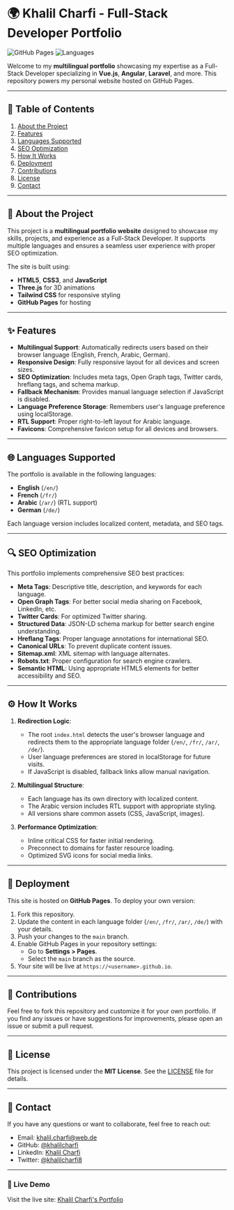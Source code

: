 # 🌍 Khalil Charfi - Full-Stack Developer Portfolio

![GitHub Pages](https://img.shields.io/badge/GitHub%20Pages-Live-brightgreen) ![Languages](https://img.shields.io/badge/Languages-EN%2C%20FR%2C%20AR%2C%20DE-blue)

Welcome to my **multilingual portfolio** showcasing my expertise as a Full-Stack Developer specializing in **Vue.js**, **Angular**, **Laravel**, and more. This repository powers my personal website hosted on GitHub Pages.

---

## 📌 Table of Contents

1. [About the Project](#about-the-project)
2. [Features](#features)
3. [Languages Supported](#languages-supported)
4. [SEO Optimization](#seo-optimization)
5. [How It Works](#how-it-works)
6. [Deployment](#deployment)
7. [Contributions](#contributions)
8. [License](#license)
9. [Contact](#contact)

---

## 🌟 About the Project

This project is a **multilingual portfolio website** designed to showcase my skills, projects, and experience as a Full-Stack Developer. It supports multiple languages and ensures a seamless user experience with proper SEO optimization.

The site is built using:
- **HTML5**, **CSS3**, and **JavaScript**
- **Three.js** for 3D animations
- **Tailwind CSS** for responsive styling
- **GitHub Pages** for hosting

---

## ✨ Features

- **Multilingual Support**: Automatically redirects users based on their browser language (English, French, Arabic, German).
- **Responsive Design**: Fully responsive layout for all devices and screen sizes.
- **SEO Optimization**: Includes meta tags, Open Graph tags, Twitter cards, hreflang tags, and schema markup.
- **Fallback Mechanism**: Provides manual language selection if JavaScript is disabled.
- **Language Preference Storage**: Remembers user's language preference using localStorage.
- **RTL Support**: Proper right-to-left layout for Arabic language.
- **Favicons**: Comprehensive favicon setup for all devices and browsers.

---

## 🌐 Languages Supported

The portfolio is available in the following languages:
- **English** (`/en/`)
- **French** (`/fr/`)
- **Arabic** (`/ar/`) (RTL support)
- **German** (`/de/`)

Each language version includes localized content, metadata, and SEO tags.

---

## 🔍 SEO Optimization

This portfolio implements comprehensive SEO best practices:

- **Meta Tags**: Descriptive title, description, and keywords for each language.
- **Open Graph Tags**: For better social media sharing on Facebook, LinkedIn, etc.
- **Twitter Cards**: For optimized Twitter sharing.
- **Structured Data**: JSON-LD schema markup for better search engine understanding.
- **Hreflang Tags**: Proper language annotations for international SEO.
- **Canonical URLs**: To prevent duplicate content issues.
- **Sitemap.xml**: XML sitemap with language alternates.
- **Robots.txt**: Proper configuration for search engine crawlers.
- **Semantic HTML**: Using appropriate HTML5 elements for better accessibility and SEO.

---

## ⚙️ How It Works

1. **Redirection Logic**:
   - The root `index.html` detects the user's browser language and redirects them to the appropriate language folder (`/en/`, `/fr/`, `/ar/`, `/de/`).
   - User language preferences are stored in localStorage for future visits.
   - If JavaScript is disabled, fallback links allow manual navigation.

2. **Multilingual Structure**:
   - Each language has its own directory with localized content.
   - The Arabic version includes RTL support with appropriate styling.
   - All versions share common assets (CSS, JavaScript, images).

3. **Performance Optimization**:
   - Inline critical CSS for faster initial rendering.
   - Preconnect to domains for faster resource loading.
   - Optimized SVG icons for social media links.

---

## 🚀 Deployment

This site is hosted on **GitHub Pages**. To deploy your own version:
1. Fork this repository.
2. Update the content in each language folder (`/en/`, `/fr/`, `/ar/`, `/de/`) with your details.
3. Push your changes to the `main` branch.
4. Enable GitHub Pages in your repository settings:
   - Go to **Settings > Pages**.
   - Select the `main` branch as the source.
5. Your site will be live at `https://<username>.github.io`.

---

## 🤝 Contributions

Feel free to fork this repository and customize it for your own portfolio. If you find any issues or have suggestions for improvements, please open an issue or submit a pull request.

---

## 📜 License

This project is licensed under the **MIT License**. See the [LICENSE](LICENSE) file for details.

---

## 📧 Contact

If you have any questions or want to collaborate, feel free to reach out:

- Email: khalil.charfi@web.de
- GitHub: [@khalilcharfi](https://github.com/khalilcharfi)
- LinkedIn: [Khalil Charfi](https://www.linkedin.com/in/khalil-charfi)
- Twitter: [@khalilcharfi8](https://twitter.com/khalilcharfi8)

---

### 🌟 Live Demo

Visit the live site: [Khalil Charfi's Portfolio](https://khalilcharfi.github.io)